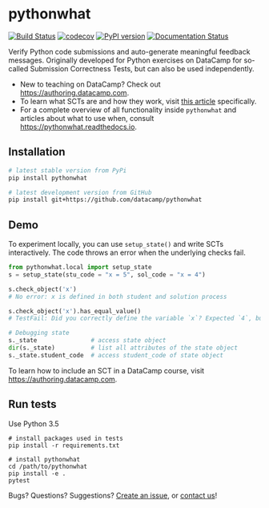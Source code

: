 # pythonwhat

[![Build Status](https://travis-ci.org/datacamp/pythonwhat.svg?branch=master)](https://travis-ci.org/datacamp/pythonwhat)
[![codecov](https://codecov.io/gh/datacamp/pythonwhat/branch/master/graph/badge.svg)](https://codecov.io/gh/datacamp/pythonwhat)
[![PyPI version](https://badge.fury.io/py/pythonwhat.svg)](https://badge.fury.io/py/pythonwhat)
[![Documentation Status](https://readthedocs.org/projects/pythonwhat/badge/?version=stable)](http://pythonwhat.readthedocs.io/en/stable/?badge=stable)

Verify Python code submissions and auto-generate meaningful feedback messages. Originally developed for Python exercises on DataCamp for so-called Submission Correctness Tests, but can also be used independently.

- New to teaching on DataCamp? Check out https://authoring.datacamp.com.
- To learn what SCTs are and how they work, visit [this article](https://authoring.datacamp.com/courses/exercises/technical-details/sct.html) specifically.
- For a complete overview of all functionality inside `pythonwhat` and articles about what to use when, consult https://pythonwhat.readthedocs.io.

## Installation

```bash
# latest stable version from PyPi
pip install pythonwhat

# latest development version from GitHub
pip install git+https://github.com/datacamp/pythonwhat
```

## Demo

To experiment locally, you can use `setup_state()` and write SCTs interactively.
The code throws an error when the underlying checks fail.

```python
from pythonwhat.local import setup_state
s = setup_state(stu_code = "x = 5", sol_code = "x = 4")

s.check_object('x')
# No error: x is defined in both student and solution process

s.check_object('x').has_equal_value()
# TestFail: Did you correctly define the variable `x`? Expected `4`, but got `5`.

# Debugging state
s._state               # access state object
dir(s._state)          # list all attributes of the state object
s._state.student_code  # access student_code of state object
```

To learn how to include an SCT in a DataCamp course, visit https://authoring.datacamp.com.

## Run tests

Use Python 3.5

```
# install packages used in tests
pip install -r requirements.txt

# install pythonwhat
cd /path/to/pythonwhat
pip install -e .
pytest
```

Bugs? Questions? Suggestions? [Create an issue](https://github.com/datacamp/pythonwhat/issues/new), or [contact us](mailto:content-engineering@datacamp.com)!
